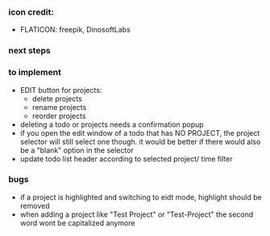 ### icon credit:

- FLATICON: freepik, DinosoftLabs

### next steps

### to implement

- EDIT button for projects:
  - delete projects
  - rename projects
  - reorder projects
- deleting a todo or projects needs a confirmation popup
- if you open the edit window of a todo that has NO PROJECT, the project selector will still select one though. it would be better if there would also be a "blank" option in the selector
- update todo list header according to selected project/ time filter

### bugs

- if a project is highlighted and switching to eidt mode, highlight should be removed
- when adding a project like "Test Project" or "Test-Project" the second word wont be capitalized anymore
